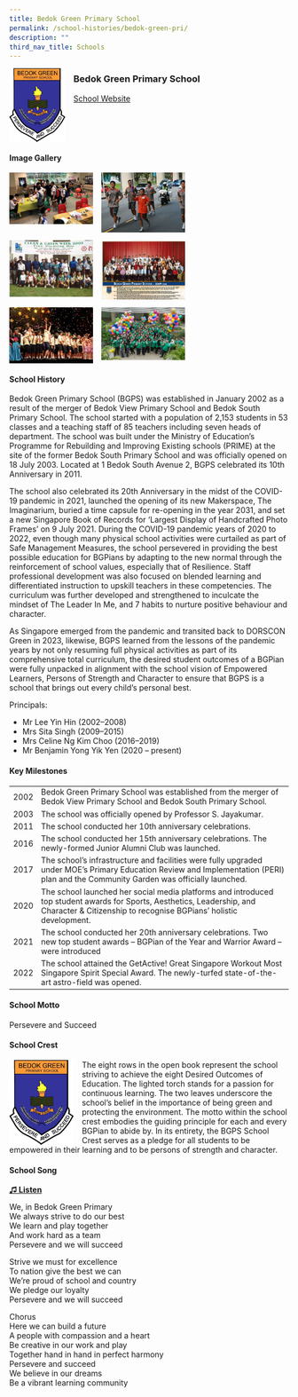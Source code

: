 ```yaml
---
title: Bedok Green Primary School
permalink: /school-histories/bedok-green-pri/
description: ""
third_nav_title: Schools
---
```

<img align="left" style="width:20%;margin-right:15px;" src="/images/bedokgreenpri1.png">

### **Bedok Green Primary School**
[School Website](http://www.bedokgreenpri.moe.edu.sg/) 
<br clear="left">

#### **Image Gallery**

<p><a href="https://d1yxymztqoj7qn.amplifyapp.com/images/bedokgreenpri2.jpg">  
<img align="left" style="width:30%;margin-right:15px;" src="/images/bedokgreenpri2.jpg">
</a></p>



<p><a href="https://d1yxymztqoj7qn.amplifyapp.com/images/bedokgreenpri4.jpg">  
<img align="left" style="width:30%;margin-right:15px;" src="/images/bedokgreenpri4.jpg">
</a></p>

<br clear="left">

<p><a href="https://d1yxymztqoj7qn.amplifyapp.com/images/bedokgreenpri5.jpg">  
<img align="left" style="width:30%;margin-right:15px;" src="/images/bedokgreenpri5.jpg">
</a></p>


<p><a href="https://d1yxymztqoj7qn.amplifyapp.com/images/bedokgreenpri7.jpg">  
<img align="left" style="width:30%;margin-right:15px;" src="/images/bedokgreenpri7.jpg">
</a></p>

<br clear="left">

<p><a href="https://d1yxymztqoj7qn.amplifyapp.com/images/bedokgreenpri8.jpg">  
<img align="left" style="width:30%;margin-right:15px;" src="/images/bedokgreenpri8.jpg">
</a></p>



<p><a href="https://d1yxymztqoj7qn.amplifyapp.com/images/bedokgreenpri10.jpg">  
<img align="left" style="width:30%;margin-right:15px;" src="/images/bedokgreenpri10.jpg">
</a></p>

<br clear="left">

#### **School History**
Bedok Green Primary School (BGPS) was established in January 2002 as a result of the merger of Bedok View Primary School and Bedok South Primary School. The school started with a population of 2,153 students in 53 classes and a teaching staff of 85 teachers including seven heads of department. The school was built under the Ministry of Education’s Programme for Rebuilding and Improving Existing schools (PRIME) at the site of the former Bedok South Primary School and was officially opened on 18 July 2003. Located at 1 Bedok South Avenue 2, BGPS celebrated its 10th Anniversary in 2011. 

The school also celebrated its 20th Anniversary in the midst of the COVID-19 pandemic in 2021, launched the opening of its new Makerspace, The Imaginarium, buried a time capsule for re-opening in the year 2031, and set a new Singapore Book of Records for ‘Largest Display of Handcrafted Photo Frames’ on 9 July 2021. During the COVID-19 pandemic years of 2020 to 2022, even though many physical school activities were curtailed as part of Safe Management Measures, the school persevered in providing the best possible education for BGPians by adapting to the new normal through the reinforcement of school values, especially that of Resilience. Staff professional development was also focused on blended learning and differentiated instruction to upskill teachers in these competencies. The curriculum was further developed and strengthened to inculcate the mindset of The Leader In Me, and 7 habits to nurture positive behaviour and character. 

As Singapore emerged from the pandemic and transited back to DORSCON Green in 2023, likewise, BGPS learned from the lessons of the pandemic years by not only resuming full physical activities as part of its comprehensive total curriculum, the desired student outcomes of a BGPian were fully unpacked in alignment with the school vision of Empowered Learners, Persons of Strength and Character to ensure that BGPS is a school that brings out every child’s personal best.

Principals:<br>
* Mr Lee Yin Hin (2002–2008)<br>
* Mrs Sita Singh (2009–2015)<br>
* Mrs Celine Ng Kim Choo (2016–2019)<br>
* Mr Benjamin Yong Yik Yen (2020 – present)

#### **Key Milestones**

|  |  |
|:---:|---|
| 2002 | Bedok Green Primary School was established from the merger of Bedok View Primary School and Bedok South Primary School. |
| 2003 | The school was officially opened by Professor S. Jayakumar. |
| 2011 | The school conducted her 10th anniversary celebrations. |
| 2016 | The school conducted her 15th anniversary celebrations. The newly-formed Junior Alumni Club was launched.|
| 2017 | The school’s infrastructure and facilities were fully upgraded under MOE’s Primary Education Review and Implementation (PERI) plan and the Community Garden was officially launched.|
| 2020 | The school launched her social media platforms and introduced top student awards for Sports, Aesthetics, Leadership, and Character &amp; Citizenship to recognise BGPians’ holistic development.|
| 2021 | The school conducted her 20th anniversary celebrations. Two new top student awards – BGPian of the Year and Warrior Award – were introduced |
| 2022 | The school attained the GetActive! Great Singapore Workout Most Singapore Spirit Special Award. The newly-turfed state-of-the-art astro-field was opened. |

#### **School Motto**
Persevere and Succeed

#### **School Crest**
<img align="left" style="width:23%;margin-right:15px;" src="/images/bedokgreenpri1.png">

The eight rows in the open book represent the school striving to achieve the eight Desired Outcomes of Education. The lighted torch stands for a passion for continuous learning. The two leaves underscore the school’s belief in the importance of being green and protecting the environment. The motto within the school crest embodies the guiding principle for each and every BGPian to abide by. In its entirety, the BGPS School Crest serves as a pledge for all students to be empowered in their learning and to be persons of strength and character.

#### **School Song**
<a href="https://drive.google.com/file/d/1xES5S6lrvrDzhC8dCX-gDS6mN5DQ2ZGq/view?usp=share_link">**♫ Listen**</a>

We, in Bedok Green Primary<br>
We always strive to do our best<br>
We learn and play together<br>
And work hard as a team<br>
Persevere and we will succeed
  
Strive we must for excellence<br>
To nation give the best we can<br>
We’re proud of school and country<br>
We pledge our loyalty<br>
Persevere and we will succeed
  
Chorus<br>
Here we can build a future<br>
A people with compassion and a heart<br>
Be creative in our work and play<br>
Together hand in hand in perfect harmony<br>
Persevere and succeed<br>
We believe in our dreams<br>
Be a vibrant learning community